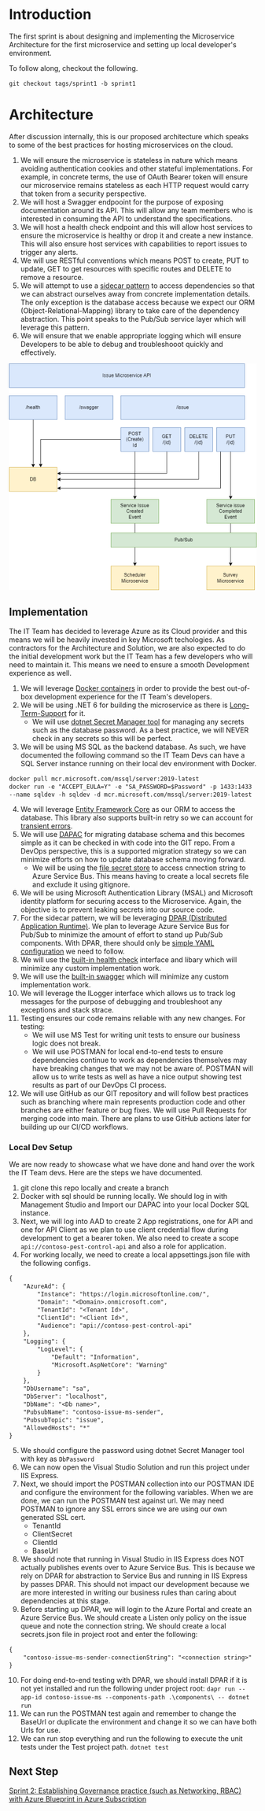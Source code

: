 # Introduction
The first sprint is about designing and implementing the Microservice Architecture for the first microservice and setting up local developer's environment.

To follow along, checkout the following.
```
git checkout tags/sprint1 -b sprint1
```

# Architecture
After discussion internally, this is our proposed architecture which speaks to some of the best practices for hosting microservices on the cloud.

1. We will ensure the microservice is stateless in nature which means avoiding authentication cookies and other stateful implementations. For example, in concrete terms, the use of OAuth Bearer token will ensure our microservice remains stateless as each HTTP request would carry that token from a security perspective.
2. We will host a Swagger endpooint for the purpose of exposing documentation around its API. This will allow any team members who is interested in consuming the API to understand the specifications.
3. We will host a health check endpoint and this will allow host services to ensure the microservice is healthy or drop it and create a new instance. This will also ensure host services with capabilities to report issues to trigger any alerts.
4. We will use RESTful conventions which means POST to create, PUT to update, GET to get resources with specific routes and DELETE to remove a resource.
5. We will attempt to use a [sidecar pattern](https://docs.microsoft.com/en-us/azure/architecture/patterns/sidecar) to access dependencies so that we can abstract ourselves away from concrete implementation details. The only exception is the database access because we expect our ORM (Object-Relational-Mapping) library to take care of the dependency abstraction. This point speaks to the Pub/Sub service layer which will leverage this pattern.
6. We will ensure that we enable appropriate logging which will ensure Developers to be able to debug and troubleshooot quickly and effectively. 

![Architecture](/src/ContosoPestControl.Issue/Architecture/Contoso-Pest-Control-Microservice.png)

## Implementation
The IT Team has decided to leverage Azure as its Cloud provider and this means we will be heavily invested in key Microsoft techologies. As contractors for the Architecture and Solution, we are also expected to do the initial development work but the IT Team has a few developers who will need to maintain it. This means we need to ensure a smooth Development experience as well. 

1. We will leverage [Docker containers](https://docs.microsoft.com/en-us/dotnet/architecture/microservices/container-docker-introduction/docker-defined) in order to provide the best out-of-box development experience for the IT Team's developers. 
2. We will be using .NET 6 for building the microservice as there is [Long-Term-Support](https://dotnet.microsoft.com/en-us/platform/support/policy) for it.
    * We will use [dotnet Secret Manager tool](https://docs.microsoft.com/en-us/aspnet/core/security/app-secrets?view=aspnetcore-6.0&tabs=windows#how-the-secret-manager-tool-works) for managing any secrets such as the database password. As a best practice, we will NEVER check in any secrets so this will be perfect.     
3. We will be using MS SQL as the backend database. As such, we have documented the following command so the IT Team Devs can have a SQL Server instance running on their local dev environment with Docker.
```
docker pull mcr.microsoft.com/mssql/server:2019-latest
docker run -e "ACCEPT_EULA=Y" -e "SA_PASSWORD=$Password" -p 1433:1433 --name sqldev -h sqldev -d mcr.microsoft.com/mssql/server:2019-latest
```
4. We will leverage [Entity Framework Core](https://docs.microsoft.com/en-us/ef/core/) as our ORM to access the database. This library also supports built-in retry so we can account for [transient errors](https://docs.microsoft.com/en-us/azure/azure-sql/database/troubleshoot-common-connectivity-issues#transient-errors-transient-faults).
4. We will use [DAPAC](https://docs.microsoft.com/en-us/sql/relational-databases/data-tier-applications/data-tier-applications?view=sql-server-ver15) for migrating database schema and this becomes simple as it can be checked in with code into the GIT repo. From a DevOps perspective, this is a supported migration strategy so we can minimize efforts on how to update database schema moving forward.
    * We will be using the [file secret store](https://docs.dapr.io/operations/components/setup-secret-store/) to access cnnection string to Azure Service Bus. This means having to create a local secrets file and exclude it using gitignore.
5. We will be using Microsoft Authentication Library (MSAL) and Microsoft identity platform for securing access to the Microservice. Again, the objective is to prevent leaking secrets into our source code.
6. For the sidecar pattern, we will be leveraging [DPAR (Distributed Application Runtime)](https://docs.dapr.io/getting-started/install-dapr-cli/). We plan to leverage Azure Service Bus for Pub/Sub to minimize the amount of effort to stand up Pub/Sub components. With DPAR, there should only be [simple YAML configuration](https://docs.dapr.io/reference/components-reference/supported-pubsub/setup-azure-servicebus/) we need to follow.
7. We will use the [built-in health check](https://docs.microsoft.com/en-us/aspnet/core/host-and-deploy/health-checks?view=aspnetcore-6.0) interface and libary which will minimize any custom implementation work.
8. We will use the [built-in swagger](https://docs.microsoft.com/en-us/aspnet/core/tutorials/web-api-help-pages-using-swagger?view=aspnetcore-6.0) which will minimize any custom implementation work.
9. We will leverage the ILogger interface which allows us to track log messages for the purpose of debugging and troubleshoot any exceptions and stack strace.  
10. Testing ensures our code remains reliable with any new changes. For testing:
    * We will use MS Test for writing unit tests to ensure our business logic does not break.
    * We will use POSTMAN for local end-to-end tests to ensure dependencies continue to work as dependencies themselves may have breaking changes that we may not be aware of. POSTMAN will allow us to write tests as well as have a nice output showing test results as part of our DevOps CI process.
11. We will use GitHub as our GIT repository and will follow best practices such as branching where main represents production code and other branches are either feature or bug fixes. We will use Pull Requests for merging code into main. There are plans to use GitHub actions later for building up our CI/CD workflows.

### Local Dev Setup
We are now ready to showcase what we have done and hand over the work the IT Team devs. Here are the steps we have documented.

1. git clone this repo locally and create a branch
2. Docker with sql should be running locally. We should log in with Management Studio and Import our DAPAC into your local Docker SQL instance.
3. Next, we will log into AAD to create 2 App registrations, one for API and one for API Client as we plan to use client credential flow during development to get a bearer token. We also need to create a scope ``` api://contoso-pest-control-api ``` and also a role for application.
4. For working locally, we need to create a local appsettings.json file with the following configs.
```
{
	"AzureAd": {
		"Instance": "https://login.microsoftonline.com/",
		"Domain": "<Domain>.onmicrosoft.com",
		"TenantId": "<Tenant Id>",
		"ClientId": "<Client Id>",
		"Audience": "api://contoso-pest-control-api"
	},
	"Logging": {
		"LogLevel": {
			"Default": "Information",
			"Microsoft.AspNetCore": "Warning"
		}
	},
	"DbUsername": "sa",
	"DbServer": "localhost",
	"DbName": "<Db name>",
	"PubsubName": "contoso-issue-ms-sender",
	"PubsubTopic": "issue",
	"AllowedHosts": "*"
}
``` 
5. We should configure the password using dotnet Secret Manager tool with key as ``` DbPassword ```
6. We can now open the Visual Studio Solution and run this project under IIS Express. 
7. Next, we should import the POSTMAN collection into our POSTMAN IDE and configure the environment for the following variables. When we are done, we can run the POSTMAN test against url. We may need POSTMAN to ignore any SSL errors since we are using our own generated SSL cert.
    * TenantId
    * ClientSecret
    * ClientId
    * BaseUrl
8. We should note that running in Visual Studio in IIS Express does NOT actually publishes events over to Azure Service Bus. This is because we rely on DPAR for abstraction to Service Bus and running in IIS Express by passes DPAR. This should not impact our development because we are more interested in writing our business rules than caring about dependencies at this stage. 
9. Before starting up DPAR, we will login to the Azure Portal and create an Azure Service Bus. We should create a Listen only policy on the issue queue and note the connection string. We should create a local secrets.json file in project root and enter the following:
```
{
	"contoso-issue-ms-sender-connectionString": "<connection string>"
}
```
10. For doing end-to-end testing with DPAR, we should install DPAR if it is not yet installed and run the following under project root: ``` dapr run --app-id contoso-issue-ms --components-path .\components\ -- dotnet run ```
11. We can run the POSTMAN test again and remember to change the BaseUrl or duplicate the environment and change it so we can have both Urls for use.
12. We can run stop everything and run the following to execute the unit tests under the Test project path. ``` dotnet test ```

## Next Step
[Sprint 2: Establishing Governance practice (such as Networking, RBAC) with Azure Blueprint in Azure Subscription](../docs/SPRINT2.md)